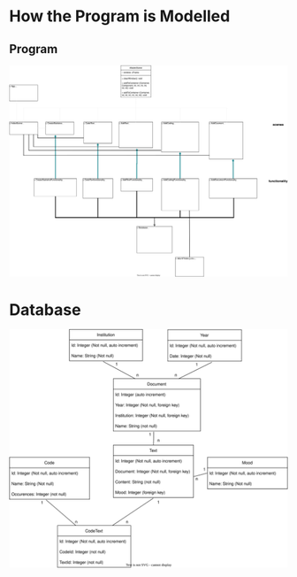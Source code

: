 # How the Program is Modelled
## Program
![UML diagram of the program](graphics/ProgramUML.svg)
# Database
![UML diagram of the database](graphics/DatabaseUML.svg)